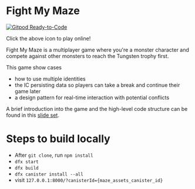 # Fight My Maze

[![Gitpod Ready-to-Code](https://img.shields.io/badge/Gitpod-Ready--to--Code-blue?logo=gitpod)](https://gitpod.io/#https://github.com/chenyan2002/ic-maze)

Click the above icon to play online!

Fight My Maze is a multiplayer game where you're a monster character and compete against other monsters to reach the Tungsten trophy first.

This game show cases 

* how to use multiple identities
* the IC persisting data so players can take a break and continue their game later
* a design pattern for real-time interaction with potential conflicts

A brief introduction into the game and the high-level code structure can be found in this [slide set](https://docs.google.com/presentation/d/1PDUw0olB2Cz3AlXzajVfTdnjjSpwa8iaJ6QPr-9LLiQ/edit#slide=id.g88f8de98b7_1_189).

# Steps to build locally

- After `git clone`, run `npm install`
- `dfx start`
- `dfx build`
- `dfx canister install --all`
- visit `127.0.0.1:8000/?canisterId={maze_assets_canister_id}`
